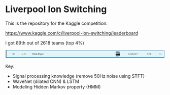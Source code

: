 # Liverpool Ion Switching

This is the repository for the Kaggle competition: 

https://www.kaggle.com/c/liverpool-ion-switching/leaderboard

I got 89th out of 2618 teams (top 4%)

![](imgs/result.png)

Key:

- Signal processing knowledge (remove 50Hz noise using STFT) 
- WaveNet (dilated CNN) & LSTM
- Modeling Hidden Markov property (HMM)
